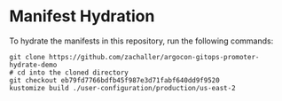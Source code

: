 # Manifest Hydration

To hydrate the manifests in this repository, run the following commands:

```shell
git clone https://github.com/zachaller/argocon-gitops-promoter-hydrate-demo
# cd into the cloned directory
git checkout eb79fd7766bdfb45f987e3d71fabf640dd9f9520
kustomize build ./user-configuration/production/us-east-2
```
